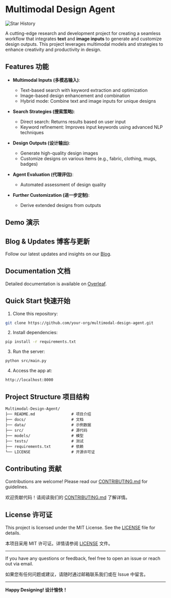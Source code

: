 # Multimodal Design Agent
![Star History](https://star-history.com/embed?repos=life-kit/multimodal-design-agent&type=Date)

A cutting-edge research and development project for creating a seamless workflow that integrates **text** and **image inputs** to generate and customize design outputs. This project leverages multimodal models and strategies to enhance creativity and productivity in design.

## Features 功能

- **Multimodal Inputs (多模态输入)**:
  - Text-based search with keyword extraction and optimization
  - Image-based design enhancement and combination
  - Hybrid mode: Combine text and image inputs for unique designs

- **Search Strategies (搜索策略)**:
  - Direct search: Returns results based on user input
  - Keyword refinement: Improves input keywords using advanced NLP techniques

- **Design Outputs (设计输出)**:
  - Generate high-quality design images
  - Customize designs on various items (e.g., fabric, clothing, mugs, badges)

- **Agent Evaluation (代理评估)**:
  - Automated assessment of design quality

- **Further Customization (进一步定制)**:
  - Derive extended designs from outputs

## Demo 演示

## Blog & Updates 博客与更新
Follow our latest updates and insights on our [Blog](https://your-blog-link.com).

## Documentation 文档
Detailed documentation is available on [Overleaf](https://your-overleaf-link.com).

## Quick Start 快速开始

1. Clone this repository:
```bash
git clone https://github.com/your-org/multimodal-design-agent.git
```
2. Install dependencies:
```bash
pip install -r requirements.txt
```
3. Run the server:
```bash
python src/main.py
```
4. Access the app at:
```
http://localhost:8000
```

## Project Structure 项目结构
```
Multimodal-Design-Agent/
├── README.md                # 项目介绍
├── docs/                    # 文档
├── data/                    # 示例数据
├── src/                     # 源代码
├── models/                  # 模型
├── tests/                   # 测试
├── requirements.txt         # 依赖
└── LICENSE                  # 开源许可证
```

## Contributing 贡献
Contributions are welcome! Please read our [CONTRIBUTING.md](CONTRIBUTING.md) for guidelines.

欢迎贡献代码！请阅读我们的 [CONTRIBUTING.md](CONTRIBUTING.md) 了解详情。

## License 许可证
This project is licensed under the MIT License. See the [LICENSE](LICENSE) file for details.

本项目采用 MIT 许可证。详情请参阅 [LICENSE](LICENSE) 文件。

---

If you have any questions or feedback, feel free to open an issue or reach out via email.

如果您有任何问题或建议，请随时通过邮箱联系我们或在 Issue 中留言。

---

**Happy Designing! 设计愉快！**
